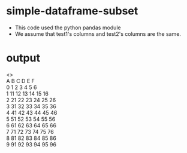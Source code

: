 # simple-dataframe-subset
- This code used the python pandas module
- We assume that test1's columns and test2's columns are the same.

# output
<<test1>> <br/>
      A    B    C    D    E    F <br/>
0     1    2    3    4    5    6 <br/>
1    11   12   13   14   15   16 <br/>
2    21   22   23   24   25   26 <br/>
3    31   32   33   34   35   36 <br/>
4    41   42   43   44   45   46 <br/>
5    51   52   53   54   55   56 <br/>
6    61   62   63   64   65   66 <br/>
7    71   72   73   74   75   76 <br/>
8    81   82   83   84   85   86 <br/>
9    91   92   93   94   95   96 <br/>
